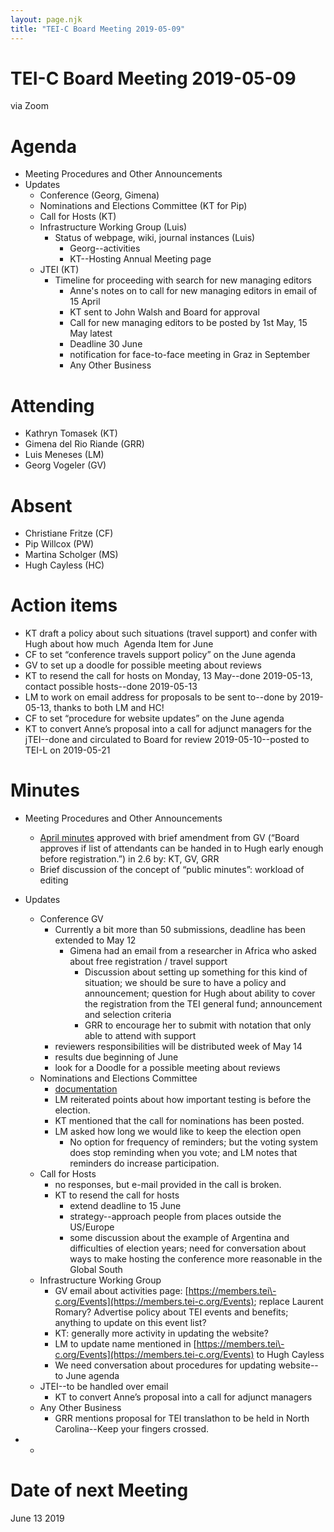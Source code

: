 ```yaml
---
layout: page.njk
title: "TEI-C Board Meeting 2019-05-09"
---
```

# TEI-C Board Meeting 2019-05-09
via Zoom


Agenda
======


* Meeting Procedures and Other Announcements
* Updates
	+ Conference (Georg, Gimena)
	+ Nominations and Elections Committee (KT for Pip)
	+ Call for Hosts (KT)
	+ Infrastructure Working Group (Luis)
		- Status of webpage, wiki, journal instances (Luis)
			* Georg\-\-activities
			* KT\-\-Hosting Annual Meeting page
	+ JTEI (KT)
		- Timeline for proceeding with search for new managing editors
			* Anne's notes on to call for new managing editors in email of 15 April
			* KT sent to John Walsh and Board for approval
			* Call for new managing editors to be posted by 1st May, 15 May latest
			* Deadline 30 June
			* notification for face\-to\-face meeting in Graz in September
			* Any Other Business


Attending
=========


* Kathryn Tomasek (KT)
* Gimena del Rio Riande (GRR)
* Luis Meneses (LM)
* Georg Vogeler (GV)


Absent
======


* Christiane Fritze (CF)
* Pip Willcox (PW)
* Martina Scholger (MS)
* Hugh Cayless (HC)


Action items
============


* KT draft a policy about such situations (travel support) and confer with Hugh about how much  Agenda Item for June
* CF to set “conference travels support policy” on the June agenda
* GV to set up a doodle for possible meeting about reviews
* KT to resend the call for hosts on Monday, 13 May\-\-done 2019\-05\-13, contact possible hosts\-\-done 2019\-05\-13
* LM to work on email address for proposals to be sent to\-\-done by 2019\-05\-13, thanks to both LM and HC!
* CF to set “procedure for website updates” on the June agenda
* KT to convert Anne’s proposal into a call for adjunct managers for the jTEI\-\-done and circulated to Board for review 2019\-05\-10\-\-posted to TEI\-L on 2019\-05\-21


Minutes
=======


* Meeting Procedures and Other Announcements
	+ [April minutes](https://tei-c.org/board/board-tei-c-board-meeting-2019-04-11/) approved with brief amendment from GV (“Board approves if list of attendants can be handed in to Hugh early enough before registration.”) in 2\.6 by: KT, GV, GRR
	+ Brief discussion of the concept of “public minutes”: workload of editing
* Updates
	+ Conference GV
		- Currently a bit more than 50 submissions, deadline has been extended to May 12
			* Gimena had an email from a researcher in Africa who asked about free registration / travel support
				+ Discussion about setting up something for this kind of situation; we should be sure to have a policy and announcement; question for Hugh about ability to cover the registration from the TEI general fund; announcement and selection criteria
				+ GRR to encourage her to submit with notation that only able to attend with support
		- reviewers responsibilities will be distributed week of May 14
		- results due beginning of June
		- look for a Doodle for a possible meeting about reviews
	+ Nominations and Elections Committee
		- [documentation](https://docs.google.com/document/d/1P3G90h9nW5icN7jTPZ2Q0fmXyC8eTwexXh3ObqVyXWU/edit#)
		- LM reiterated points about how important testing is before the election.
		- KT mentioned that the call for nominations has been posted.
		- LM asked how long we would like to keep the election open
			* No option for frequency of reminders; but the voting system does stop reminding when you vote; and LM notes that reminders do increase participation.
	+ Call for Hosts
		- no responses, but e\-mail provided in the call is broken.
		- KT to resend the call for hosts 
			* extend deadline to 15 June
			* strategy\-\-approach people from places outside the US/Europe
			* some discussion about the example of Argentina and difficulties of election years; need for conversation about ways to make hosting the conference more reasonable in the Global South
	+ Infrastructure Working Group
		- GV email about activities page: [https://members.tei\-c.org/Events](https://members.tei-c.org/Events); replace Laurent Romary? Advertise policy about TEI events and benefits; anything to update on this event list?
		- KT: generally more activity in updating the website?
		- LM to update name mentioned in [https://members.tei\-c.org/Events](https://members.tei-c.org/Events) to Hugh Cayless
		- We need conversation about procedures for updating website\-\-to June agenda
	+ JTEI\-\-to be handled over email
		- KT to convert Anne’s proposal into a call for adjunct managers
	+ Any Other Business
		- GRR mentions proposal for TEI translathon to be held in North Carolina\-\-Keep your fingers crossed.


* +


Date of next Meeting
====================


June 13 2019